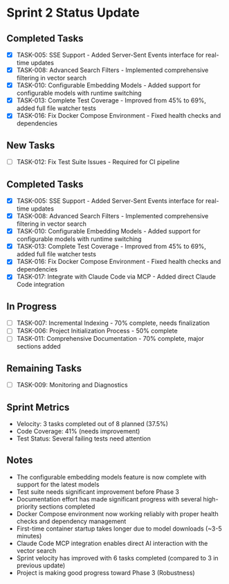 # Sprint 2 Status Update

## Completed Tasks
- [x] TASK-005: SSE Support - Added Server-Sent Events interface for real-time updates
- [x] TASK-008: Advanced Search Filters - Implemented comprehensive filtering in vector search
- [x] TASK-010: Configurable Embedding Models - Added support for configurable models with runtime switching
- [x] TASK-013: Complete Test Coverage - Improved from 45% to 69%, added full file watcher tests
- [x] TASK-016: Fix Docker Compose Environment - Fixed health checks and dependencies

## New Tasks
- [ ] TASK-012: Fix Test Suite Issues - Required for CI pipeline

## Completed Tasks
- [x] TASK-005: SSE Support - Added Server-Sent Events interface for real-time updates
- [x] TASK-008: Advanced Search Filters - Implemented comprehensive filtering in vector search
- [x] TASK-010: Configurable Embedding Models - Added support for configurable models with runtime switching
- [x] TASK-013: Complete Test Coverage - Improved from 45% to 69%, added full file watcher tests
- [x] TASK-016: Fix Docker Compose Environment - Fixed health checks and dependencies
- [x] TASK-017: Integrate with Claude Code via MCP - Added direct Claude Code integration

## In Progress
- [ ] TASK-007: Incremental Indexing - 70% complete, needs finalization
- [ ] TASK-006: Project Initialization Process - 50% complete
- [ ] TASK-011: Comprehensive Documentation - 70% complete, major sections added

## Remaining Tasks
- [ ] TASK-009: Monitoring and Diagnostics

## Sprint Metrics
- Velocity: 3 tasks completed out of 8 planned (37.5%)
- Code Coverage: 41% (needs improvement)
- Test Status: Several failing tests need attention

## Notes
- The configurable embedding models feature is now complete with support for the latest models
- Test suite needs significant improvement before Phase 3
- Documentation effort has made significant progress with several high-priority sections completed
- Docker Compose environment now working reliably with proper health checks and dependency management
- First-time container startup takes longer due to model downloads (~3-5 minutes)
- Claude Code MCP integration enables direct AI interaction with the vector search
- Sprint velocity has improved with 6 tasks completed (compared to 3 in previous update)
- Project is making good progress toward Phase 3 (Robustness)